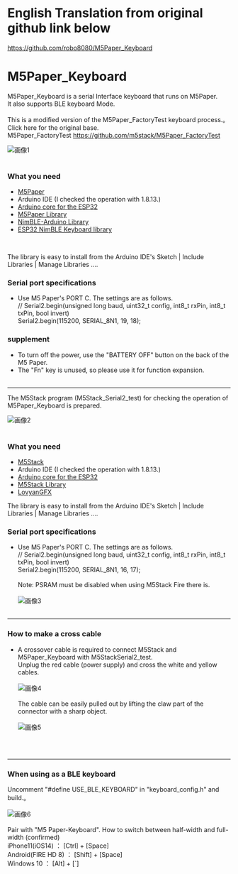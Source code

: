 # English Translation from original github link below
https://github.com/robo8080/M5Paper_Keyboard <br>

# M5Paper_Keyboard
M5Paper_Keyboard is a serial Interface keyboard that runs on M5Paper.<br>
It also supports BLE keyboard Mode.<br><br>
This is a modified version of the M5Paper_FactoryTest keyboard process.。<br>
Click here for the original base.<br>
M5Paper_FactoryTest <https://github.com/m5stack/M5Paper_FactoryTest><br>

![画像1](images/image1.png)<br><br>

### What you need ###
* [M5Paper](http://www.m5stack.com/ "Title")<br>
* Arduino IDE (I checked the operation with 1.8.13.)<br>
* [Arduino core for the ESP32](https://github.com/espressif/arduino-esp32 "Title")
* [M5Paper Library](https://github.com/m5stack/M5EPD "Title")
* [NimBLE-Arduino Library](https://github.com/h2zero/NimBLE-Arduino "Title") 
* [ESP32 NimBLE Keyboard library](https://github.com/wakwak-koba/ESP32-NimBLE-Keyboard "Title") 
<br>

The library is easy to install from the Arduino IDE's Sketch | Include Libraries | Manage Libraries ....

### Serial port specifications ###
* Use M5 Paper's PORT C. The settings are as follows.<br>
    // Serial2.begin(unsigned long baud, uint32_t config, int8_t rxPin, int8_t txPin, bool invert)<br>
    Serial2.begin(115200, SERIAL_8N1, 19, 18);

### supplement ###
* To turn off the power, use the "BATTERY OFF" button on the back of the M5 Paper.<br>
* The "Fn" key is unused, so please use it for function expansion.<br><br>

---

The M5Stack program (M5Stack_Serial2_test) for checking the operation of M5Paper_Keyboard is prepared.<br>

![画像2](images/image2.png)<br><br>

### What you need ###
* [M5Stack](http://www.m5stack.com/ "Title")<br>
* Arduino IDE (I checked the operation with 1.8.13.)<br>
* [Arduino core for the ESP32](https://github.com/espressif/arduino-esp32 "Title")<br>
* [M5Stack Library](https://github.com/m5stack/M5Stack "Title")
* [LovyanGFX](https://github.com/lovyan03/LovyanGFX "Title")

The library is easy to install from the Arduino IDE's Sketch | Include Libraries | Manage Libraries ....

### Serial port specifications ###
* Use M5 Paper's PORT C. The settings are as follows.<br>
    // Serial2.begin(unsigned long baud, uint32_t config, int8_t rxPin, int8_t txPin, bool invert)<br>
    Serial2.begin(115200, SERIAL_8N1, 16, 17);<br><br>
Note: PSRAM must be disabled when using M5Stack Fire there is.<br><br>
![画像3](images/image3.png)<br><br>

---

### How to make a cross cable ###
* A crossover cable is required to connect M5Stack and M5Paper_Keyboard with M5StackSerial2_test.<br>
Unplug the red cable (power supply) and cross the white and yellow cables.<br><br>
![画像4](images/image4.png)<br><br>
The cable can be easily pulled out by lifting the claw part of the connector with a sharp object. <br><br>
![画像5](images/image5.png)<br><br>
<br>

---

### When using as a BLE keyboard ###

Uncomment "#define USE_BLE_KEYBOARD" in "keyboard_config.h" and build.。<br><br>
![画像6](images/image6.png)<br><br>
Pair with "M5 Paper-Keyboard".
How to switch between half-width and full-width (confirmed)<br>
iPhone11(iOS14) ： [Ctrl] + [Space]<br>
Android(FIRE HD 8) ： [Shift] + [Space]<br>
Windows 10 ： [Alt] + [`]<br>
<br><br>

